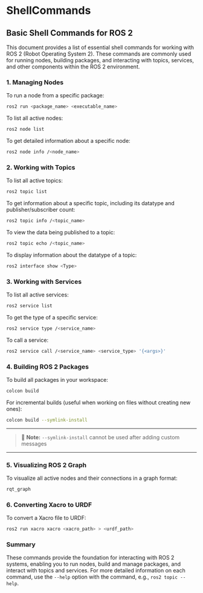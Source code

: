 # ShellCommands

## Basic Shell Commands for ROS 2

This document provides a list of essential shell commands for working with ROS 2 (Robot Operating System 2). These commands are commonly used for running nodes, building packages, and interacting with topics, services, and other components within the ROS 2 environment.

### 1. Managing Nodes

To run a node from a specific package:

```bash
ros2 run <package_name> <executable_name>
```

To list all active nodes:

```bash
ros2 node list
```

To get detailed information about a specific node:

```bash
ros2 node info /<node_name>
```

### 2. Working with Topics

To list all active topics:

```bash
ros2 topic list
```

To get information about a specific topic, including its datatype and publisher/subscriber count:

```bash
ros2 topic info /<topic_name>
```

To view the data being published to a topic:

```bash
ros2 topic echo /<topic_name>
```

To display information about the datatype of a topic:

```bash
ros2 interface show <Type>
```

### 3. Working with Services

To list all active services:

```bash
ros2 service list
```

To get the type of a specific service:

```bash
ros2 service type /<service_name>
```

To call a service:

```bash
ros2 service call /<service_name> <service_type> '{<args>}'
```

### 4. Building ROS 2 Packages

To build all packages in your workspace:

```bash
colcon build
```

For incremental builds (useful when working on files without creating new ones):

```bash
colcon build --symlink-install
```
---

> 🚨 **Note:** `--symlink-install` cannot be used after adding custom messages

---

### 5. Visualizing ROS 2 Graph

To visualize all active nodes and their connections in a graph format:

```bash
rqt_graph
```

### 6. Converting Xacro to URDF

To convert a Xacro file to URDF:

```bash
ros2 run xacro xacro <xacro_path> > <urdf_path>
```

### Summary

These commands provide the foundation for interacting with ROS 2 systems, enabling you to run nodes, build and manage packages, and interact with topics and services. For more detailed information on each command, use the `--help` option with the command, e.g., `ros2 topic --help`.

